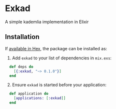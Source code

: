 # Exkad

A simple kademlia implementation in Elixir

## Installation

If [available in Hex](https://hex.pm/packages/exkad), the package can be installed as:

  1. Add `exkad` to your list of dependencies in `mix.exs`:

```elixir
  def deps do
    [{:exkad, "~> 0.1.0"}]
  end
```

  2. Ensure `exkad` is started before your application:

```elixir
  def application do
    [applications: [:exkad]]
  end
```

